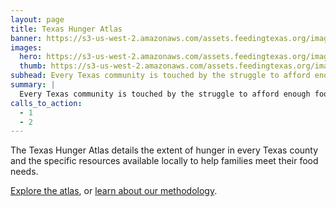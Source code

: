 ```yaml
---
layout: page
title: Texas Hunger Atlas
banner: https://s3-us-west-2.amazonaws.com/assets.feedingtexas.org/images/posts/solve-locally.jpg
images:
  hero: https://s3-us-west-2.amazonaws.com/assets.feedingtexas.org/images/posts/solve-locally.jpg
  thumb: https://s3-us-west-2.amazonaws.com/assets.feedingtexas.org/images/posts/solve-locally.jpg
subhead: Every Texas community is touched by the struggle to afford enough food.
summary: |
  Every Texas community is touched by the struggle to afford enough food. The Texas Hunger Atlas details the extent of hunger in every Texas county and the specific resources available locally to help families meet their food needs.
calls_to_action:
  - 1
  - 2
---
```

The Texas Hunger Atlas details the extent of hunger in every Texas county and the specific resources available locally to help families meet their food needs. 

[Explore the atlas](http://tfbn.org/hunger_atlas/), or [learn about our methodology](http://www.feedingtexas.org). 
